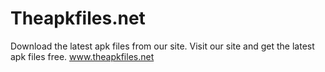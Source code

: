 # Theapkfiles.net
Download the latest apk files from our site. Visit our site and get the latest apk files free. www.theapkfiles.net
